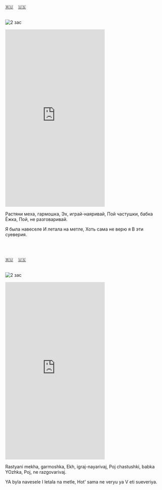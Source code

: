 <span id="ru"><a href='#ru'>🇷🇺</a> &nbsp;&nbsp;&nbsp;<a href='#en'>🇺🇸</a> &nbsp;&nbsp;&nbsp;</span><br><br>

![2 зас](https://github.com/user-attachments/assets/23a5fae2-e436-4a68-baab-9d63d79d5a19)

<iframe width="315" height="560" src="https://www.youtube.com/embed/1_Hc1T6KXvU" frameborder="0" allow="accelerometer; autoplay; clipboard-write; encrypted-media; gyroscope; picture-in-picture; web-share"allowfullscreen></iframe>

Растяни меха, гармошка,
Эх, играй-наяривай,
Пой частушки, бабка Ёжка,
Пой, не разговаривай.

Я была навеселе
И летала на метле,
Хоть сама не верю я
В эти суеверия.

<br><br>

<span id="en"><a href='#ru'>🇷🇺</a> &nbsp;&nbsp;&nbsp;<a href='#en'>🇺🇸</a> &nbsp;&nbsp;&nbsp;</span><br><br>

![2 зас](https://github.com/user-attachments/assets/23a5fae2-e436-4a68-baab-9d63d79d5a19)

<iframe width="315" height="560" src="https://www.youtube.com/embed/Dnn6kAG2SzU" frameborder="0" allow="accelerometer; autoplay; clipboard-write; encrypted-media; gyroscope; picture-in-picture; web-share"allowfullscreen></iframe>

Rastyani mekha, garmoshka,
Ekh, igraj-nayarivaj,
Poj chastushki, babka YOzhka,
Poj, ne razgovarivaj.

YA byla navesele
I letala na metle,
Hot' sama ne veryu ya
V eti sueveriya.

<br><br>

